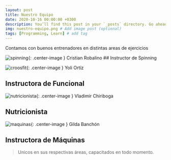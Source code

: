 ```yaml
---
layout: post
title: Nuestro Equipo
date: 2020-10-16 00:00:00 +0300
description: You’ll find this post in your `_posts` directory. Go ahead and edit it and re-build the site to see your changes. # Add post description (optional)
img: nuestro-equipo.png # Add image post (optional)
tags: [Programming, Learn] # add tag
---
```

Contamos con buenos entrenadores en distintas areas de ejercicios



![spinning]({{site.baseurl}}/assets/img/Instructor-Spinning.jpg){: .center-image }
                             Cristian Robalino
                        ## Instructor de Spinning




![croosfit]({{site.baseurl}}/assets/img/Instructor-CrossFit.jpg){: .center-image }
Yoli Ortíz
## Instructora de Funcional




![nutricionista]({{site.baseurl}}/assets/img/Nutricionista.jpg){: .center-image }
Vladimir Chiriboga
## Nutricionista




![maquinas]({{site.baseurl}}/assets/img/Instructor-Maquinas.jpg){: .center-image }
Gilda Banchón
## Instructora de Máquinas




>Unicos en sus respectivas áreas, capacitados en todo momento.


